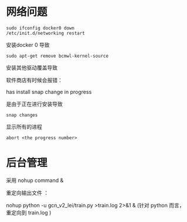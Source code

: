 # 网络问题

```
sudo ifconfig docker0 down
/etc/init.d/networking restart
```

安装docker 0 导致

 

```
sudo apt-get remove bcmwl-kernel-source
```

安装其他驱动覆盖导致



软件商店有时候会报错：

has install snap change in progress 

是由于正在进行安装导致

```
snap changes
```

显示所有的进程

```
abort <the progress number>
```

# 后台管理 

采用 nohup command & 

重定向输出文件 ： 

nohup python -u gcn_v2_lei/train.py >train.log 2>&1 &  (针对 python 而言， 重定向到 train.log )
